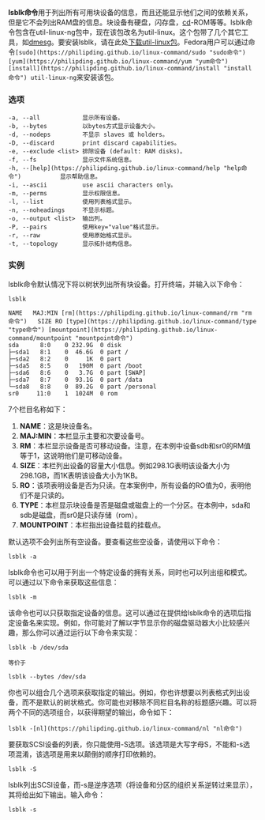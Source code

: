 **lsblk命令**用于列出所有可用块设备的信息，而且还能显示他们之间的依赖关系，但是它不会列出RAM盘的信息。块设备有硬盘，闪存盘，[cd](https://philipding.github.io/linux-command/cd "cd命令")-ROM等等。lsblk命令包含在util-linux-ng包中，现在该包改名为util-linux。这个包带了几个其它工具，如[dmesg](https://philipding.github.io/linux-command/dmesg "dmesg命令")。要安装lsblk，请在此处[下载util-linux包](ftp://ftp.kernel.org/pub/linux/utils/util-linux/)。Fedora用户可以通过命令`[sudo](https://philipding.github.io/linux-command/sudo "sudo命令") [yum](https://philipding.github.io/linux-command/yum "yum命令") [install](https://philipding.github.io/linux-command/install "install命令") util-linux-ng`来安装该包。

### 选项  

```
-a, --all            显示所有设备。
-b, --bytes          以bytes方式显示设备大小。
-d, --nodeps         不显示 slaves 或 holders。
-D, --discard        print discard capabilities。
-e, --exclude <list> 排除设备 (default: RAM disks)。
-f, --fs             显示文件系统信息。
-h, --[help](https://philipding.github.io/linux-command/help "help命令")           显示帮助信息。
-i, --ascii          use ascii characters only。
-m, --perms          显示权限信息。
-l, --list           使用列表格式显示。
-n, --noheadings     不显示标题。
-o, --output <list>  输出列。
-P, --pairs          使用key="value"格式显示。
-r, --raw            使用原始格式显示。
-t, --topology       显示拓扑结构信息。
```

### 实例  

lsblk命令默认情况下将以树状列出所有块设备。打开终端，并输入以下命令：

```
lsblk

NAME   MAJ:MIN [rm](https://philipding.github.io/linux-command/rm "rm命令")   SIZE RO [type](https://philipding.github.io/linux-command/type "type命令") [mountpoint](https://philipding.github.io/linux-command/mountpoint "mountpoint命令")
sda      8:0    0 232.9G  0 disk 
├─sda1   8:1    0  46.6G  0 part /
├─sda2   8:2    0     1K  0 part 
├─sda5   8:5    0   190M  0 part /boot
├─sda6   8:6    0   3.7G  0 part [SWAP]
├─sda7   8:7    0  93.1G  0 part /data
└─sda8   8:8    0  89.2G  0 part /personal
sr0     11:0    1  1024M  0 rom
```

7个栏目名称如下：

1.  **NAME**：这是块设备名。
2.  **MAJ:MIN**：本栏显示主要和次要设备号。
3.  **RM**：本栏显示设备是否可移动设备。注意，在本例中设备sdb和sr0的RM值等于1，这说明他们是可移动设备。
4.  **SIZE**：本栏列出设备的容量大小信息。例如298.1G表明该设备大小为298.1GB，而1K表明该设备大小为1KB。
5.  **RO**：该项表明设备是否为只读。在本案例中，所有设备的RO值为0，表明他们不是只读的。
6.  **TYPE**：本栏显示块设备是否是磁盘或磁盘上的一个分区。在本例中，sda和sdb是磁盘，而sr0是只读存储（rom）。
7.  **MOUNTPOINT**：本栏指出设备挂载的挂载点。

默认选项不会列出所有空设备。要查看这些空设备，请使用以下命令：

```
lsblk -a
```

lsblk命令也可以用于列出一个特定设备的拥有关系，同时也可以列出组和模式。可以通过以下命令来获取这些信息：

```
lsblk -m
```

该命令也可以只获取指定设备的信息。这可以通过在提供给lsblk命令的选项后指定设备名来实现。例如，你可能对了解以字节显示你的磁盘驱动器大小比较感兴趣，那么你可以通过运行以下命令来实现：

```
lsblk -b /dev/sda

等价于

lsblk --bytes /dev/sda
```

你也可以组合几个选项来获取指定的输出。例如，你也许想要以列表格式列出设备，而不是默认的树状格式。你可能也对移除不同栏目名称的标题感兴趣。可以将两个不同的选项组合，以获得期望的输出，命令如下：

```
lsblk -[nl](https://philipding.github.io/linux-command/nl "nl命令")
```

要获取SCSI设备的列表，你只能使用-S选项。该选项是大写字母S，不能和-s选项混淆，该选项是用来以颠倒的顺序打印依赖的。

```
lsblk -S
```

lsblk列出SCSI设备，而-s是逆序选项（将设备和分区的组织关系逆转过来显示），其将给出如下输出。输入命令：

```
lsblk -s
```